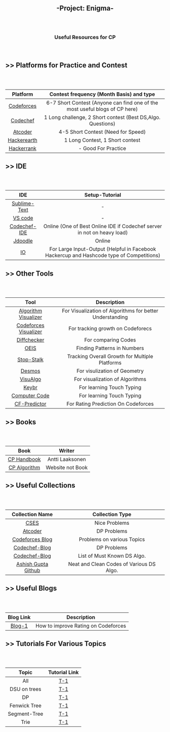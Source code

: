 ## <p align="center">-Project: Enigma-</p><br>
### <p align="center">Useful Resources for CP</p><br>
## <p>>> Platforms for Practice and Contest</p><br>
| Platform | Contest frequency (Month Basis) and type |
|:----:|:----:| 
|[Codeforces](https://codeforces.com/) |6-7 Short Contest (Anyone can find one of the most useful blogs of CP here)|
|[Codechef](https://www.codechef.com/node) |1 Long challenge, 2 Short contest (Best DS,Algo. Questions)|
|[Atcoder](https://atcoder.jp/)|4-5 Short Contest (Need for Speed)|
|[Hackerearth](https://www.hackerearth.com/challenges/)|1 Long Contest, 1 Short contest|
|[Hackerrank](https://www.hackerrank.com/dashboard)|- Good For Practice|



## <p>>> IDE</p><br>
| IDE | Setup-Tutorial |
|:----:|:----:| 
|[Sublime-Text](https://www.sublimetext.com/3) |-|
|[VS code](https://code.visualstudio.com/) |-|
|[Codechef-IDE](https://www.codechef.com/ide)|Online (One of Best Online IDE if Codechef server in not on heavy load)|
|[Jdoodle](https://www.jdoodle.com/online-compiler-c++17/)|Online|
|[IO](https://tio.run/#cpp-gcc)|For Large Input-Output (Helpful in Facebook Hackercup and Hashcode type of Competitions)|


## <p>>> Other Tools</p><br>
|Tool | Description |
|:----:|:----:| 
|[Algorithm Visualizer](https://algorithm-visualizer.org/dynamic-programming/knapsack-problem) |For Visualization of Algorithms for better Understanding|
|[Codeforces Visualizer](https://cfviz.netlify.app/) |For tracking growth on Codeforecs|
|[Diffchecker](https://www.diffchecker.com/)|For comparing Codes|
|[OEIS](https://oeis.org/)|Finding Patterns in Numbers|
|[Stop-Stalk](https://www.stopstalk.com/dashboard)|Tracking Overall Growth for Multiple Platforms|
|[Desmos](https://www.desmos.com/calculator)|For visulization of Geometry|
|[VisuAlgo](https://visualgo.net/en)|For visualization of Algorithms|
|[Keybr](https://www.keybr.com/)|For learning Touch Typing|
|[Computer Code](https://thepracticetest.com/typing/practice/programming-symbols/)|For learning Touch Typing|
|[CF-Predictor](https://chrome.google.com/webstore/detail/cf-predictor/ocfloejijfhhkkdmheodbaanephbnfhn)|For Rating Prediction On Codeforces|

## <p>>> Books</p><br>
| Book | Writer |
|:----:|:----:| 
|[CP Handbook](https://cses.fi/book/book.pdf) |Antti Laaksonen|
|[CP Algorithm](https://cp-algorithms.com/) |Website not Book|

## <p>>> Useful Collections</p><br>
| Collection Name |Collection Type |
|:----:|:----:| 
|[CSES](https://cses.fi/problemset/) |Nice Problems|
|[Atcoder](https://atcoder.jp/contests/dp) |DP Problems|
|[Codeforces Blog](https://codeforces.com/blog/entry/54526?) |Problems on various Topics|
|[Codechef-Blog](https://discuss.codechef.com/t/a-surprise-for-everyone-updated/65242)|DP Problems|
|[Codechef-Blog](https://discuss.codechef.com/t/what-are-the-must-known-algorithms-for-online-programming-contests/2717)|List of Must Known DS Algo.|
|[Ashish Gupta Github](https://github.com/Ashishgup1/Competitive-Coding) |Neat and Clean Codes of Various DS Algo.|

## <p>>> Useful Blogs</p><br>
| Blog Link| Description |
|:----:|:----:| 
|[Blog-1](https://codeforces.com/blog/entry/53341) |How to improve Rating on Codeforces|

## <p>>> Tutorials For Various Topics</p><br>
| Topic |Tutorial Link |
|:----:|:----:| 
|All|[T-1](https://codeforces.com/blog/entry/57282)|
|DSU on trees|[T-1](https://codeforces.com/blog/entry/44351)|
|DP|[T-1](https://codeforces.com/blog/entry/47764)|
|Fenwick Tree|[T-1](https://www.hackerearth.com/practice/data-structures/advanced-data-structures/fenwick-binary-indexed-trees/tutorial/)|
|Segment-Tree|[T-1](https://codeforces.com/blog/entry/15890)|
|Trie  |[T-1](https://leetcode.com/discuss/general-discussion/680706/article-on-trie-general-template-and-list-of-problems)|





